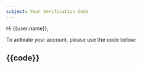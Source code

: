 ```yaml
---
subject: Your Verification Code
---
```


Hi {{user.name}},

To activate your account, please use the code below:

## {{code}}
